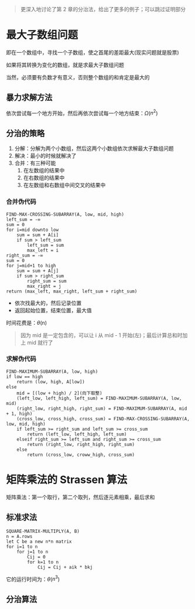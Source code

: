 > 更深入地讨论了第 2 章的分治法，给出了更多的例子；可以跳过证明部分

# 最大子数组问题

即在一个数组中，寻找一个子数组，使之首尾的差距最大(现实问题就是股票)

如果将其转换为变化的数组，就是求最大子数组问题

当然，必须要有负数才有意义，否则整个数组的和肯定是最大的

## 暴力求解方法

依次尝试每一个地方开始，然后再依次尝试每一个地方结束：$\Omega$($n^2$)

## 分治的策略

1. 分解：分解为两个小数组，然后这两个小数组依次求解最大子数组问题
2. 解决：最小的时候就解决了
3. 合并：有三种可能
	1. 在左数组的结果中
	2. 在右数组的结果中
	3. 在左数组和右数组中间交叉的结果中

### 合并伪代码

```
FIND-MAX-CROSSING-SUBARRAY(A, low, mid, high)
left_sum = -∞
sum = 0
for i=mid downto low
	sum = sum + A[i]
	if sum > left_sum
		left_sum = sum
		max_left = i
right_sum = -∞
sum = 0
for j=mid+1 to high
	sum = sum + A[j]
	if sum > right_sum
		right_sum = sum
		max_right = j
return (max_left, max_right, left_sum + right_sum)
```
- 依次找最大的，然后记录位置
- 返回起始位置，结束位置，最大值

时间花费是：$\theta$(n)

> 因为 mid 是一定包含的，可以让 i 从 mid - 1 开始(左)；最后计算总和时加上 mid 就行了

### 求解伪代码

```
FIND-MAXIMUM-SUBARRAY(A, low, high)
if low == high
	return (low, high, A[low])
else
	mid = [(low + high) / 2](向下取整)
	(left_low, left_high, left_sum) = FIND-MAXIMUM-SUBARRAY(A, low, mid)
	(right_low, right_high, right_sum) = FIND-MAXIMUM-SUBARRAY(A, mid + 1, high)
	(cross_low, cross_high, cross_sum) = FIND-MAX-CROSSING-SUBARRAY(A, low, mid, high)
	if left_sum >= right_sum and left_sum >= cross_sum
		return (left_low, left_high, left_sum)
	elseif right_sum >= left_sum and right_sum >= cross_sum
		return (right_low, right_high, right_sum)
	else
		return (cross_low, croww_high, cross_sum)
```

# 矩阵乘法的 Strassen 算法

矩阵乘法：第一个取行，第二个取列，然后逐元素相乘，最后求和

## 标准求法

```
SQUARE-MATRIX-MULTIPLY(A, B)
n = A.rows
let C be a new n*n matrix
for i=1 to n
	for j=1 to n
		Cij = 0
		for k=1 to n
			Cij = Cij + aik * bkj
```

它的运行时间为：$\theta$($n^3$)

## 分治算法